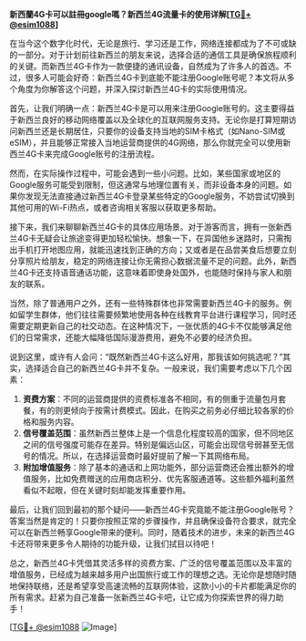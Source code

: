 **新西蘭4G卡可以註冊google嗎？新西兰4G流量卡的使用详解[[TG💪+ @esim1088](https://t.me/s/esim1088)]**

在当今这个数字化时代，无论是旅行、学习还是工作，网络连接都成为了不可或缺的一部分。对于计划前往新西兰的朋友来说，选择合适的通信工具是确保旅程顺利的关键。而新西兰4G卡作为一款便捷的通讯设备，自然成为了许多人的首选。不过，很多人可能会好奇：新西兰4G卡到底能不能注册Google账号呢？本文将从多个角度为你解答这个问题，并深入探讨新西兰4G卡的实际使用情况。

首先，让我们明确一点：新西兰4G卡是可以用来注册Google账号的。这主要得益于新西兰良好的移动网络覆盖以及全球化的互联网服务支持。无论你是打算短期访问新西兰还是长期居住，只要你的设备支持当地的SIM卡格式（如Nano-SIM或eSIM），并且能够正常接入当地运营商提供的4G网络，那么你就完全可以使用新西兰4G卡来完成Google账号的注册流程。

然而，在实际操作过程中，可能会遇到一些小问题。比如，某些国家或地区的Google服务可能受到限制，但这通常与地理位置有关，而非设备本身的问题。如果你发现无法直接通过新西兰4G卡登录某些特定的Google服务，不妨尝试切换到其他可用的Wi-Fi热点，或者咨询相关客服以获取更多帮助。

接下来，我们来聊聊新西兰4G卡的具体应用场景。对于游客而言，拥有一张新西兰4G卡无疑会让旅途变得更加轻松愉快。想象一下，在异国他乡迷路时，只需掏出手机打开地图应用，就能迅速找到正确的方向；又或者是在品尝美食后想要立刻分享照片给朋友，稳定的网络连接让你无需担心数据流量不足的问题。此外，新西兰4G卡还支持语音通话功能，这意味着即使身处国外，也能随时保持与家人和朋友的联系。

当然，除了普通用户之外，还有一些特殊群体也非常需要新西兰4G卡的服务。例如留学生群体，他们往往需要频繁地使用各种在线教育平台进行课程学习，同时还需要定期更新自己的社交动态。在这种情况下，一张优质的4G卡不仅能够满足他们的日常需求，还能大幅降低国际漫游费用，避免不必要的经济负担。

说到这里，或许有人会问：“既然新西兰4G卡这么好用，那我该如何挑选呢？”其实，选择适合自己的新西兰4G卡并不复杂。一般来说，我们需要考虑以下几个因素：

1. **资费方案**：不同的运营商提供的资费标准各不相同，有的侧重于流量包月套餐，有的则更倾向于按需计费模式。因此，在购买之前务必仔细比较各家的价格和服务内容。
2. **信号覆盖范围**：虽然新西兰整体上是一个信息化程度较高的国家，但不同地区之间的信号强度可能存在差异。特别是偏远山区，可能会出现信号弱甚至无信号的情况。所以，在选择运营商时最好提前了解一下其网络布局。
3. **附加增值服务**：除了基本的通话和上网功能外，部分运营商还会推出额外的增值服务，比如免费赠送的应用商店积分、优先客服通道等。这些额外福利虽然看似不起眼，但在关键时刻却能发挥重要作用。

最后，让我们回到最初的那个疑问——新西兰4G卡究竟能不能注册Google账号？答案当然是肯定的！只要你按照正常的步骤操作，并且确保设备符合要求，就完全可以在新西兰畅享Google带来的便利。同时，随着技术的进步，未来的新西兰4G卡还将带来更多令人期待的功能升级，让我们拭目以待吧！

总之，新西兰4G卡凭借其灵活多样的资费方案、广泛的信号覆盖范围以及丰富的增值服务，已经成为越来越多用户出国旅行或工作的理想之选。无论你是想随时随地保持联络，还是希望享受高速流畅的互联网体验，这款小小的卡片都能满足你的所有需求。赶紧为自己准备一张新西兰4G卡吧，让它成为你探索世界的得力助手！

[[TG💪+ @esim1088](https://t.me/s/esim1088) ![Image](https://i.postimg.cc/4NQfJmqS/Snipaste-2025-05-13-00-14-12.png)]